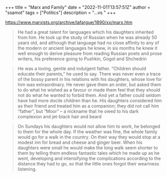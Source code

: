 +++
title = "Marx and Family"
date = "2022-11-01T13:57:51Z"
author = "ssamot"
tags = ["Politics"]
description = "...vs "
+++

https://www.marxists.org/archive/lafargue/1890/xx/marx.htm

> He had a great talent for languages which his daughters inherited from him. He took up the study of Russian when he was already 50 years old, and although that language had no close affinity to any of the modern or ancient languages he knew, in six months he knew it well enough to derive pleasure from reading Russian poets and prose writers, his preference going to Pushkin, Gogol and Shchedrin


> He was a loving, gentle and indulgent father. “Children should educate their parents,” he used to say. There was never even a trace of the bossy parent in his relations with his daughters, whose love for him was extraordinary. He never gave them an order, but asked them to do what he wished as a favour or made them feel that they should not do what he wanted to forbid them. And yet a father could seldom have had more docile children than he. His daughters considered him as their friend and treated him as a companion; they did not call him “father”, but “Moor” – a nickname that he owed to his dark complexion and jet-black hair and beard

> On Sundays his daughters would not allow him to work, he belonged to them for the whole day. If the weather was fine, the whole family would go for a walk in the country. On their way they would stop at a modest inn for bread and cheese and ginger beer. When his daughters were small he would make the long walk seem shorter to them by telling them endless fantastic tales which he made up as he went, developing and intensifying the complications according to the distance they had to go, so that the little ones forgot their weariness listening.

